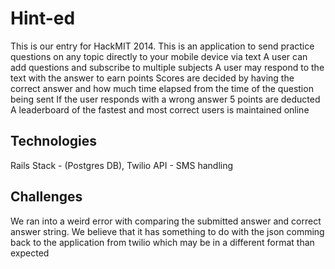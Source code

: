 # Hint-ed

This is our entry for HackMIT 2014.
This is an application to send practice questions on any topic directly to your mobile device via text
A user can add questions and subscribe to multiple subjects
A user may respond to the text with the answer to earn points
Scores are decided by having the correct answer and how much time elapsed from the time of the question being sent
If the user responds with a wrong answer 5 points are deducted
A leaderboard of the fastest and most correct users is maintained online
## Technologies
Rails Stack - (Postgres DB),
Twilio API - SMS handling
## Challenges
We ran into a weird error with comparing the submitted answer and correct answer string.
We believe that it has something to do with the json comming back to the application from twilio which may be in a different format than expected 
